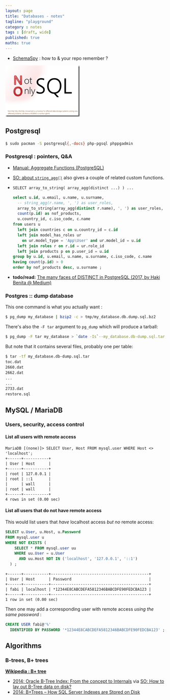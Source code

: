 ```yaml
---
layout: page
title: "Databases - notes"
tagline: "playground"
category : notes
tags : [draft, wide]
published: true
maths: true
---
```


* [SchemaSpy](git@github.com:fabic/SchemaSpy-ng.git) : how to & your repo remember ?

![NoSQL: Not Only SQL](/assets/nosql--not-only-sql.png "NoSQL: Not Only SQL.")

## Postgresql

```bash
$ sudo pacman -S postgresql{,-docs} php-pgsql phppgadmin
```
### Postgresql : pointers, Q&A

* [Manual: Aggregate Functions (PostgreSQL)](https://www.postgresql.org/docs/current/static/functions-aggregate.html)
* [SO: about `string_agg()`](https://stackoverflow.com/a/43944/643087)
  also gives a couple of related custom functions.
* `SELECT array_to_string( array_agg(distinct ...) ) ...`

  ```sql
  select u.id, u.email, u.name, u.surname,
    -- string_agg(r.name, ', ') as user_roles,
    array_to_string(array_agg(distinct r.name), ', ') as user_roles,
    count(p.id) as nof_products,
    u.country_id, c.iso_code, c.name
  from users u
    left join countries c on u.country_id = c.id
    left join model_has_roles ur
      on ur.model_type = 'App\User' and ur.model_id = u.id
    left join roles r on r.id = ur.role_id
    left join products p on p.user_id = u.id
  group by u.id, u.email, u.name, u.surname, c.iso_code, c.name
  having count(p.id) > 0
  order by nof_products desc, u.surname ;
  ```
* __todo/read:__ [The many faces of DISTINCT in PostgreSQL (2017, by Haki Benita @ Medium)](https://medium.com/statuscode/the-many-faces-of-distinct-in-postgresql-c52490de5954)

### Postgres :: dump database

This one command is what you actually want :

```bash
$ pg_dump my_database | bzip2 -c > tmp/my_database.db.dump.sql.bz2
```

There's also the `-F tar` argument to `pg_dump` which will produce a tarball:

```bash
$ pg_dump -F tar my_database > `date -Is`--my_database.db-dump.sql.tar
```

But note that it contains several files, probably one per table:

```bash
$ tar -tf my_database.db-dump.sql.tar
toc.dat
2660.dat
2662.dat
...
...
2733.dat
restore.sql
```

## MySQL / MariaDB

### Users, security, access control

#### List all users with remote access

```
MariaDB [(none)]> SELECT User, Host FROM mysql.user WHERE Host <> 'localhost';
+------+-----------+
| User | Host      |
+------+-----------+
| root | 127.0.0.1 |
| root | ::1       |
|      | wall      |
| root | wall      |
+------+-----------+
4 rows in set (0.00 sec)
```

#### List all users that do not have remote access

This would list users that _have_ localhost access _but no_ remote access:

```sql
SELECT u.User, u.Host, u.Password
FROM mysql.user u
WHERE NOT EXISTS (
    SELECT * FROM mysql.user uu
    WHERE uu.User = u.User
      AND uu.Host NOT IN ('localhost', '127.0.0.1', '::1')
  ) ;
```

```
+------+-----------+-------------------------------------------+
| User | Host      | Password                                  |
+------+-----------+-------------------------------------------+
| fabi | localhost | *12344E8CABCDEFA5812346BABCDFE90FEDCBA123 |
+------+-----------+-------------------------------------------+
1 row in set (0.00 sec)
```

Then one may add a corresponding user with remote access _using the same password_ :

```sql
CREATE USER fabi@'%'
  IDENTIFIED BY PASSWORD '*12344E8CABCDEFA5812346BABCDFE90FEDCBA123' ;
```

## Algorithms

### B-trees, B+ trees

__[Wikipedia : B+ tree](https://en.wikipedia.org/wiki/B%2B_tree)__

* [2014: Oracle B-Tree Index: From the concept to Internals](http://www.toadworld.com/platforms/oracle/w/wiki/11001.oracle-b-tree-index-from-the-concept-to-internals)
via [SO: How to lay out B-Tree data on disk?](https://stackoverflow.com/a/40740893)
* [2014: B+Trees – How SQL Server Indexes are Stored on Disk](http://sqlity.net/en/2445/b-plus-tree/)
